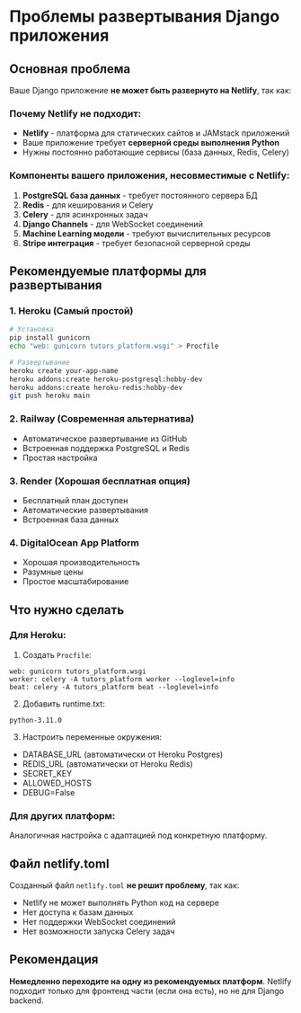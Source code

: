 # Проблемы развертывания Django приложения

## Основная проблема
Ваше Django приложение **не может быть развернуто на Netlify**, так как:

### Почему Netlify не подходит:
- **Netlify** - платформа для статических сайтов и JAMstack приложений
- Ваше приложение требует **серверной среды выполнения Python**
- Нужны постоянно работающие сервисы (база данных, Redis, Celery)

### Компоненты вашего приложения, несовместимые с Netlify:
1. **PostgreSQL база данных** - требует постоянного сервера БД
2. **Redis** - для кеширования и Celery
3. **Celery** - для асинхронных задач  
4. **Django Channels** - для WebSocket соединений
5. **Machine Learning модели** - требуют вычислительных ресурсов
6. **Stripe интеграция** - требует безопасной серверной среды

## Рекомендуемые платформы для развертывания

### 1. **Heroku** (Самый простой)
```bash
# Установка
pip install gunicorn
echo "web: gunicorn tutors_platform.wsgi" > Procfile

# Развертывание
heroku create your-app-name
heroku addons:create heroku-postgresql:hobby-dev
heroku addons:create heroku-redis:hobby-dev
git push heroku main
```

### 2. **Railway** (Современная альтернатива)
- Автоматическое развертывание из GitHub
- Встроенная поддержка PostgreSQL и Redis
- Простая настройка

### 3. **Render** (Хорошая бесплатная опция)
- Бесплатный план доступен
- Автоматические развертывания
- Встроенная база данных

### 4. **DigitalOcean App Platform**
- Хорошая производительность
- Разумные цены
- Простое масштабирование

## Что нужно сделать

### Для Heroku:
1. Создать `Procfile`:
```
web: gunicorn tutors_platform.wsgi
worker: celery -A tutors_platform worker --loglevel=info
beat: celery -A tutors_platform beat --loglevel=info
```

2. Добавить runtime.txt:
```
python-3.11.0
```

3. Настроить переменные окружения:
- DATABASE_URL (автоматически от Heroku Postgres)
- REDIS_URL (автоматически от Heroku Redis) 
- SECRET_KEY
- ALLOWED_HOSTS
- DEBUG=False

### Для других платформ:
Аналогичная настройка с адаптацией под конкретную платформу.

## Файл netlify.toml
Созданный файл `netlify.toml` **не решит проблему**, так как:
- Netlify не может выполнять Python код на сервере
- Нет доступа к базам данных
- Нет поддержки WebSocket соединений
- Нет возможности запуска Celery задач

## Рекомендация
**Немедленно переходите на одну из рекомендуемых платформ**. Netlify подходит только для фронтенд части (если она есть), но не для Django backend.